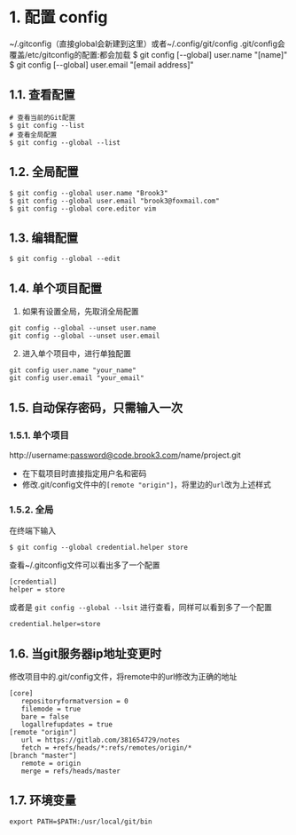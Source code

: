 # 1. 配置 config
~/.gitconfig（直接global会新建到这里）或者~/.config/git/config
.git/config会覆盖/etc/gitconfig的配置:都会加载
    $ git config [--global] user.name "[name]"
    $ git config [--global] user.email "[email address]"
   
## 1.1. 查看配置
```shell
# 查看当前的Git配置
$ git config --list
# 查看全局配置
$ git config --global --list
```

## 1.2. 全局配置
```shell
$ git config --global user.name "Brook3"
$ git config --global user.email "brook3@foxmail.com"
$ git config --global core.editor vim
```

## 1.3. 编辑配置
```shell
$ git config --global --edit
```

## 1.4. 单个项目配置
1. 如果有设置全局，先取消全局配置
```shell
git config --global --unset user.name
git config --global --unset user.email
```
2. 进入单个项目中，进行单独配置
```shell
git config user.name "your_name"
git config user.email "your_email"
```

## 1.5. 自动保存密码，只需输入一次
### 1.5.1. 单个项目
http://username:password@code.brook3.com/name/project.git
* 在下载项目时直接指定用户名和密码
* 修改.git/config文件中的`[remote "origin"]`，将里边的`url`改为上述样式

### 1.5.2. 全局
在终端下输入
```shell
$ git config --global credential.helper store
```
查看~/.gitconfig文件可以看出多了一个配置
```shell
[credential]
helper = store
```
或者是 `git config --global --lsit` 进行查看，同样可以看到多了一个配置
```shell
credential.helper=store
```

## 1.6. 当git服务器ip地址变更时
修改项目中的.git/config文件，将remote中的url修改为正确的地址
```shell
[core]
   repositoryformatversion = 0
   filemode = true
   bare = false
   logallrefupdates = true
[remote "origin"]
   url = https://gitlab.com/381654729/notes
   fetch = +refs/heads/*:refs/remotes/origin/*
[branch "master"]
   remote = origin
   merge = refs/heads/master
```

## 1.7. 环境变量
```shell
export PATH=$PATH:/usr/local/git/bin
```